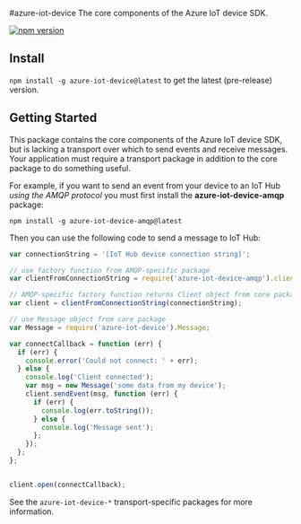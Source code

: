 #azure-iot-device
The core components of the Azure IoT device SDK.

[![npm version](https://badge.fury.io/js/azure-iot-device.svg)](https://badge.fury.io/js/azure-iot-device)

## Install

`npm install -g azure-iot-device@latest` to get the latest (pre-release) version.

## Getting Started

This package contains the core components of the Azure IoT device SDK, but is lacking a transport over which to send events and receive messages. Your application must require a transport package in addition to the core package to do something useful.

For example, if you want to send an event from your device to an IoT Hub _using the AMQP protocol_ you must first install the **azure-iot-device-amqp** package:

```
npm install -g azure-iot-device-amqp@latest
```

Then you can use the following code to send a message to IoT Hub:

```js
var connectionString = '[IoT Hub device connection string]';

// use factory function from AMQP-specific package
var clientFromConnectionString = require('azure-iot-device-amqp').clientFromConnectionString;

// AMQP-specific factory function returns Client object from core package
var client = clientFromConnectionString(connectionString);

// use Message object from core package
var Message = require('azure-iot-device').Message;

var connectCallback = function (err) {
  if (err) {
    console.error('Could not connect: ' + err);
  } else {
    console.log('Client connected');
    var msg = new Message('some data from my device');
    client.sendEvent(msg, function (err) {
      if (err) {
        console.log(err.toString());
      } else {
        console.log('Message sent');
      };
    });
  };
};


client.open(connectCallback);
```

See the `azure-iot-device-*` transport-specific packages for more information.